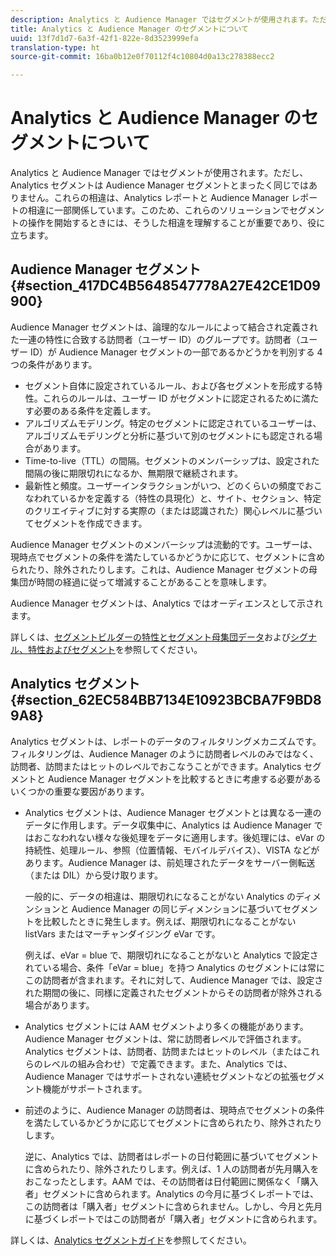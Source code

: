 ```yaml
---
description: Analytics と Audience Manager ではセグメントが使用されます。ただし、Analytics セグメントは Audience Manager セグメントとまったく同じではありません。これらの相違は、Analytics レポートと Audience Manager レポートの相違に一部関係しています。このため、これらのソリューションでセグメントの操作を開始するときには、そうした相違を理解することが重要であり、役に立ちます。
title: Analytics と Audience Manager のセグメントについて
uuid: 13f7d1d7-6a3f-42f1-822e-8d3523999efa
translation-type: ht
source-git-commit: 16ba0b12e0f70112f4c10804d0a13c278388ecc2

---
```



# Analytics と Audience Manager のセグメントについて

Analytics と Audience Manager ではセグメントが使用されます。ただし、Analytics セグメントは Audience Manager セグメントとまったく同じではありません。これらの相違は、Analytics レポートと Audience Manager レポートの相違に一部関係しています。このため、これらのソリューションでセグメントの操作を開始するときには、そうした相違を理解することが重要であり、役に立ちます。

## Audience Manager セグメント {#section_417DC4B5648547778A27E42CE1D09900}

Audience Manager セグメントは、論理的なルールによって結合され定義された一連の特性に合致する訪問者（ユーザー ID）のグループです。訪問者（ユーザー ID）が Audience Manager セグメントの一部であるかどうかを判別する 4 つの条件があります。

* セグメント自体に設定されているルール、および各セグメントを形成する特性。これらのルールは、ユーザー ID がセグメントに認定されるために満たす必要のある条件を定義します。
* アルゴリズムモデリング。特定のセグメントに認定されているユーザーは、アルゴリズムモデリングと分析に基づいて別のセグメントにも認定される場合があります。
* Time-to-live（TTL）の間隔。セグメントのメンバーシップは、設定された間隔の後に期限切れになるか、無期限で継続されます。
* 最新性と頻度。ユーザーインタラクションがいつ、どのくらいの頻度でおこなわれているかを定義する（特性の具現化）と、サイト、セクション、特定のクリエイティブに対する実際の（または認識された）関心レベルに基づいてセグメントを作成できます。

Audience Manager セグメントのメンバーシップは流動的です。ユーザーは、現時点でセグメントの条件を満たしているかどうかに応じて、セグメントに含められたり、除外されたりします。これは、Audience Manager セグメントの母集団が時間の経過に従って増減することがあることを意味します。

Audience Manager セグメントは、Analytics ではオーディエンスとして示されます。

詳しくは、[セグメントビルダーの特性とセグメント母集団データ](https://docs.adobe.com/content/help/ja-JP/audience-manager/user-guide/features/segments/segment-builder-data.html)および[シグナル、特性およびセグメント](https://docs.adobe.com/content/help/ja-JP/audience-manager/user-guide/reference/signal-trait-segment.html)を参照してください。

## Analytics セグメント {#section_62EC584BB7134E10923BCBA7F9BD89A8}

Analytics セグメントは、レポートのデータのフィルタリングメカニズムです。フィルタリングは、Audience Manager のように訪問者レベルのみではなく、訪問者、訪問またはヒットのレベルでおこなうことができます。Analytics セグメントと Audience Manager セグメントを比較するときに考慮する必要があるいくつかの重要な要因があります。

* Analytics セグメントは、Audience Manager セグメントとは異なる一連のデータに作用します。データ収集中に、Analytics は Audience Manager ではおこなわれない様々な後処理をデータに適用します。後処理には、eVar の持続性、処理ルール、参照（位置情報、モバイルデバイス）、VISTA などがあります。Audience Manager は、前処理されたデータをサーバー側転送（または DIL）から受け取ります。

   一般的に、データの相違は、期限切れになることがない Analytics のディメンションと Audience Manager の同じディメンションに基づいてセグメントを比較したときに発生します。例えば、期限切れになることがない listVars またはマーチャンダイジング eVar です。

   例えば、eVar = blue で、期限切れになることがないと Analytics で設定されている場合、条件「eVar = blue」を持つ Analytics のセグメントには常にこの訪問者が含まれます。それに対して、Audience Manager では、設定された期間の後に、同様に定義されたセグメントからその訪問者が除外される場合があります。

* Analytics セグメントには AAM セグメントより多くの機能があります。Audience Manager セグメントは、常に訪問者レベルで評価されます。Analytics セグメントは、訪問者、訪問またはヒットのレベル（またはこれらのレベルの組み合わせ）で定義できます。また、Analytics では、Audience Manager ではサポートされない連続セグメントなどの拡張セグメント機能がサポートされます。
* 前述のように、Audience Manager の訪問者は、現時点でセグメントの条件を満たしているかどうかに応じてセグメントに含められたり、除外されたりします。

   逆に、Analytics では、訪問者はレポートの日付範囲に基づいてセグメントに含められたり、除外されたりします。例えば、1 人の訪問者が先月購入をおこなったとします。AAM では、その訪問者は日付範囲に関係なく「購入者」セグメントに含められます。Analytics の今月に基づくレポートでは、この訪問者は「購入者」セグメントに含められません。しかし、今月と先月に基づくレポートではこの訪問者が「購入者」セグメントに含められます。

詳しくは、[Analytics セグメントガイド](https://marketing.adobe.com/resources/help/ja_JP/analytics/segment/)を参照してください。
